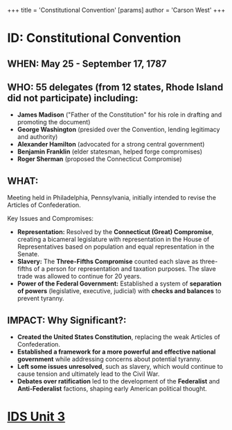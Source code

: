 +++
 title = 'Constitutional Convention'
[params]
	author = 'Carson West'
+++
# ID: Constitutional Convention 
## WHEN: May 25 - September 17, 1787 
## WHO: 55 delegates (from 12 states, Rhode Island did not participate) including:
* **James Madison** ("Father of the Constitution" for his role in drafting and promoting the document)
* **George Washington** (presided over the Convention, lending legitimacy and authority)
* **Alexander Hamilton** (advocated for a strong central government)
* **Benjamin Franklin** (elder statesman, helped forge compromises)
* **Roger Sherman**  (proposed the Connecticut Compromise)

## WHAT: 
Meeting held in Philadelphia, Pennsylvania, initially intended to revise the Articles of Confederation.  

Key Issues and Compromises:
* **Representation:** Resolved by the **Connecticut (Great) Compromise**, creating a bicameral legislature with representation in the House of Representatives based on population and equal representation in the Senate.
* **Slavery:** The **Three-Fifths Compromise** counted each slave as three-fifths of a person for representation and taxation purposes. The slave trade was allowed to continue for 20 years. 
* **Power of the Federal Government:** Established a system of **separation of powers** (legislative, executive, judicial) with **checks and balances** to prevent tyranny.

## IMPACT: Why Significant?: 
* **Created the United States Constitution**, replacing the weak Articles of Confederation.
* **Established a framework for a more powerful and effective national government** while addressing concerns about potential tyranny. 
* **Left some issues unresolved**, such as slavery, which would continue to cause tension and ultimately lead to the Civil War. 
* **Debates over ratification** led to the development of the **Federalist** and **Anti-Federalist** factions, shaping early American political thought. 

# [IDS Unit 3](./../ids-unit-3/)